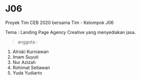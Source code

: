 # J06

Proyek Tim CEB 2020 bersama Tim - Kelompok J06

Tema : Landing Page Agency Creative yang menyediakan jasa.


>anggota :

1. Alriski Kurniawan
2. Imam Suyuti
3. Nur Azizah
4. Rohimat Setiawan
5. Yuda Yudiarto
